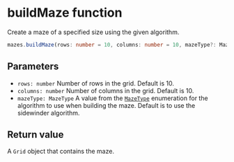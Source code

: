 # buildMaze function

Create a maze of a specified size using the given algorithm.

```typescript
mazes.buildMaze(rows: number = 10, columns: number = 10, mazeType?: MazeType): Grid
```

## Parameters

- `rows: number` Number of rows in the grid. Default is 10.
- `columns: number` Number of columns in the grid. Default is 10.
- `mazeType: MazeType` A value from the [`MazeType`](MazeType.md) enumeration for the algorithm to use when building the maze. Default is to use the sidewinder algorithm.

## Return value

A `Grid` object that contains the maze.
